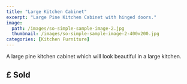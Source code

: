 ```yaml
---
title: "Large Kitchen Cabinet"
excerpt: "Large Pine Kitchen Cabinet with hinged doors."
image: 
  path: /images/so-simple-sample-image-2.jpg
  thumbnail: /images/so-simple-sample-image-2-400x200.jpg
categories: [Kitchen Furniture]
---
```


A large pine kitchen cabinet which will look beautiful in a large kitchen.

## £ Sold

